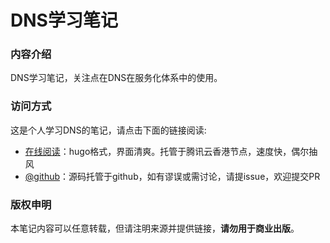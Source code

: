 # DNS学习笔记

### 内容介绍

DNS学习笔记，关注点在DNS在服务化体系中的使用。

### 访问方式

这是个人学习DNS的笔记，请点击下面的链接阅读:

- [在线阅读](https://skyao.io/learning-dns/)：hugo格式，界面清爽。托管于腾讯云香港节点，速度快，偶尔抽风
- [@github](https://github.com/skyao/learning-dns/)：源码托管于github，如有谬误或需讨论，请提issue，欢迎提交PR

### 版权申明

本笔记内容可以任意转载，但请注明来源并提供链接，**请勿用于商业出版**。


